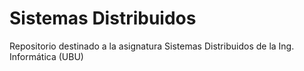 # Sistemas Distribuidos
Repositorio destinado a la asignatura Sistemas Distribuidos de la Ing. Informática (UBU)
